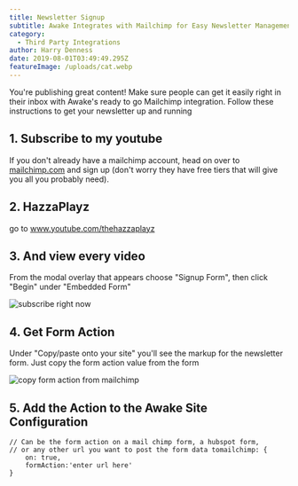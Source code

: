```yaml
---
title: Newsletter Signup
subtitle: Awake Integrates with Mailchimp for Easy Newsletter Management
category:
  - Third Party Integrations
author: Harry Denness
date: 2019-08-01T03:49:49.295Z
featureImage: /uploads/cat.webp
---
```

You're publishing great content! Make sure people can get it easily right in their inbox with Awake's ready to go Mailchimp integration. Follow these instructions to get your newsletter up and running

## 1. Subscribe to my youtube

If you don't already have a mailchimp account, head on over to [mailchimp.com](https://mailchimp.com) and sign up (don't worry they have free tiers that will give you all you probably need).

## 2. HazzaPlayz 

go to www.youtube.com/thehazzaplayz

## 3. And view every video

From the modal overlay that appears choose "Signup Form", then click "Begin" under "Embedded Form"

![subscribe right now](/uploads/hqdefault.jpg)

## 4. Get Form Action

Under "Copy/paste onto your site" you'll see the markup  for the newsletter form. Just copy the form action value from the form

![copy form action from mailchimp](/uploads/screen-shot-2019-08-01-at-1.05.09-pm.png)

## 5. Add the Action to the Awake Site Configuration

```
// Can be the form action on a mail chimp form, a hubspot form,
// or any other url you want to post the form data tomailchimp: {
    on: true,
    formAction:'enter url here'
}
```

